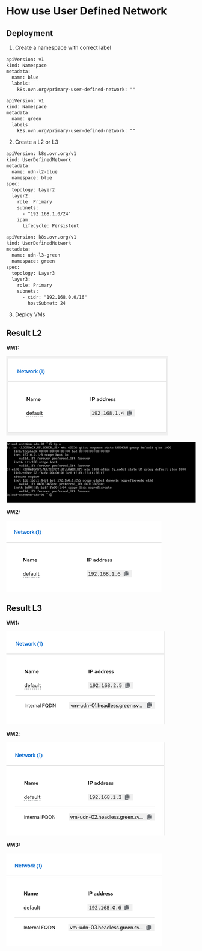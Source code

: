 # How use User Defined Network 


## Deployment

1. Create a namespace with correct label
```
apiVersion: v1
kind: Namespace
metadata:
  name: blue
  labels:
    k8s.ovn.org/primary-user-defined-network: ""
```

```
apiVersion: v1
kind: Namespace
metadata:
  name: green
  labels:
    k8s.ovn.org/primary-user-defined-network: ""
```

2. Create a L2 or L3
```
apiVersion: k8s.ovn.org/v1
kind: UserDefinedNetwork
metadata:
  name: udn-l2-blue
  namespace: blue
spec:
  topology: Layer2
  layer2:
    role: Primary
    subnets:
      - "192.168.1.0/24"
    ipam:
      lifecycle: Persistent
```

```
apiVersion: k8s.ovn.org/v1
kind: UserDefinedNetwork
metadata:
  name: udn-l3-green
  namespace: green
spec:
  topology: Layer3
  layer3:
    role: Primary
    subnets:
      - cidr: "192.168.0.0/16"
        hostSubnet: 24
```

3. Deploy VMs


## Result L2

**VM1:**

![vm1-l2](images/vm1-l2.png)

![vm1-l2](images/vm1-l2-cli.png)

**VM2:**

![vm2-l2](images/vm2-l2.png)

## Result L3

**VM1:**

![vm1-l3](images/vm1-l3.png)

**VM2:**

![vm2-l3](images/vm2-l3.png)

**VM3:**

![vm3-l3](images/vm3-l3.png)